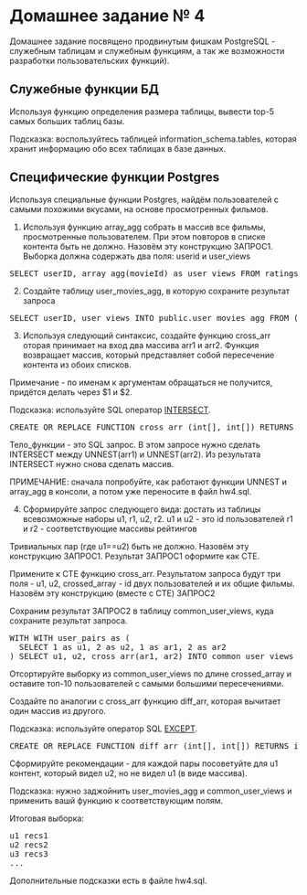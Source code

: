 # Домашнее задание № 4

Домашнее задание посвящено продвинутым фишкам PostgreSQL - служебным таблицам и служебным функциям,
а так же возможности разработки пользовательских функций).

## Служебные функции БД

Используя функцию определения размера таблицы, вывести top-5 самых больших таблиц базы.

Подсказка: воспользуйтесь таблицей information_schema.tables, которая хранит информацию обо всех таблицах в базе данных.

## Специфические функции Postgres

Используя специальные функции Postgres, найдём пользователей с самыми похожими вкусами, на основе просмотренных фильмов.

1) Используя функцию array_agg собрать в массив все фильмы, просмотренные пользователем. 
При этом повторов в списке контента быть не должно. Назовём эту конструкцию ЗАПРОС1. Выборка должна содержать два поля: userid и user_views

<pre>
SELECT userID, array_agg(movieId) as user_views FROM ratings WHERE userID=1;
</pre>

2) Создайте таблицу user_movies_agg, в которую сохраните результат запроса
<pre>
SELECT userID, user_views INTO public.user_movies_agg FROM (ЗАПРОС1) WHERE userID=1;
</pre>

3) Используя следующий синтаксис, создайте функцию cross_arr оторая принимает на вход два массива arr1 и arr2. 
Функция возвращает массив, который представляет собой пересечение контента из обоих списков.

Примечание - по именам к аргументам обращаться не получится, придётся делать через $1 и $2.

Подсказка: используйте SQL оператор [INTERSECT](https://github.com/Dju999/flask_docker_app/blob/master/slides/simple_dataset_merge.md).

<pre>
CREATE OR REPLACE FUNCTION cross_arr (int[], int[]) RETURNS int[] language sql as $FUNCTION$ тело_функции ; $FUNCTION$;
</pre>

Тело_функции - это SQL запрос. В этом запросе нужно сделать INTERSECT между UNNEST(arr1) и UNNEST(arr2).
Из результата INTERSECT нужно снова сделать массив.

ПРИМЕЧАНИЕ: сначала попробуйте, как работают функции UNNEST и array_agg в консоли, а потом уже переносите в файл hw4.sql.

4) Сформируйте запрос следующего вида: достать из таблицы всевозможные наборы u1, r1, u2, r2.
u1 и u2 - это id пользователей
r1 и r2 - соответствующие массивы рейтингов

Тривиальных пар (где u1==u2) быть не должно. Назовём эту конструкцию ЗАПРОС1. Результат ЗАПРОС1 оформите как CTE.

Примените к CTE функцию cross_arr. Результатом запроса будут три поля - u1, u2, crossed_array - id двух пользователей и их общие фильмы. Назовём эту конструкцию (вместе с CTE) ЗАПРОС2

Сохраним результат ЗАПРОС2 в таблицу common_user_views, куда сохраните результат запроса.

<pre>
WITH WITH user_pairs as (
  SELECT 1 as u1, 2 as u2, 1 as ar1, 2 as ar2
) SELECT u1, u2, cross_arr(ar1, ar2) INTO common_user_views FROM user_pairs;
</pre>

Отсортируйте выборку из common_user_views по длине crossed_array и оставите топ-10 пользователей с самыми большими пересечениями.

Создайте по аналогии с cross_arr функцию diff_arr, которая вычитает один массив из другого.

Подсказка: используйте оператор SQL [EXCEPT](https://github.com/Dju999/flask_docker_app/blob/master/slides/simple_dataset_merge.md).

<pre>
CREATE OR REPLACE FUNCTION diff_arr (int[], int[]) RETURNS int[] language sql as $FUNCTION$ тело_функции ; $FUNCTION$;
</pre>

Сформируйте рекомендации - для каждой пары посоветуйте для u1 контент, который видел u2, но не видел u1 (в виде массива).

Подсказка: нужно заджойнить user_movies_agg и common_user_views и применить вашй функцию к соответствующим полям.


Итоговая выборка:
<pre>
u1 recs1
u2 recs2
u3 recs3
...
</pre>

Дополнительные подсказки есть в файле hw4.sql.
